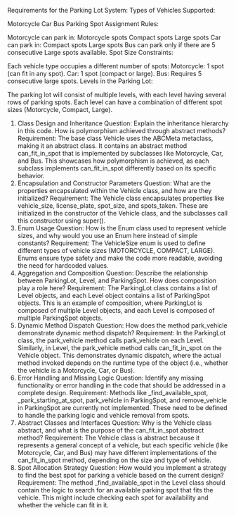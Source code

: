 Requirements for the Parking Lot System:
Types of Vehicles Supported:

Motorcycle
Car
Bus
Parking Spot Assignment Rules:

Motorcycle can park in:
Motorcycle spots
Compact spots
Large spots
Car can park in:
Compact spots
Large spots
Bus can park only if there are 5 consecutive Large spots available.
Spot Size Constraints:

Each vehicle type occupies a different number of spots:
Motorcycle: 1 spot (can fit in any spot).
Car: 1 spot (compact or large).
Bus: Requires 5 consecutive large spots.
Levels in the Parking Lot:

The parking lot will consist of multiple levels, with each level having several rows of parking spots.
Each level can have a combination of different spot sizes (Motorcycle, Compact, Large).

1. Class Design and Inheritance
Question: Explain the inheritance hierarchy in this code. How is polymorphism achieved through abstract methods?
Requirement: The base class Vehicle uses the ABCMeta metaclass, making it an abstract class. It contains an abstract method can_fit_in_spot that is implemented by subclasses like Motorcycle, Car, and Bus. This showcases how polymorphism is achieved, as each subclass implements can_fit_in_spot differently based on its specific behavior.
2. Encapsulation and Constructor Parameters
Question: What are the properties encapsulated within the Vehicle class, and how are they initialized?
Requirement: The Vehicle class encapsulates properties like vehicle_size, license_plate, spot_size, and spots_taken. These are initialized in the constructor of the Vehicle class, and the subclasses call this constructor using super().
3. Enum Usage
Question: How is the Enum class used to represent vehicle sizes, and why would you use an Enum here instead of simple constants?
Requirement: The VehicleSize enum is used to define different types of vehicle sizes (MOTORCYCLE, COMPACT, LARGE). Enums ensure type safety and make the code more readable, avoiding the need for hardcoded values.
4. Aggregation and Composition
Question: Describe the relationship between ParkingLot, Level, and ParkingSpot. How does composition play a role here?
Requirement: The ParkingLot class contains a list of Level objects, and each Level object contains a list of ParkingSpot objects. This is an example of composition, where ParkingLot is composed of multiple Level objects, and each Level is composed of multiple ParkingSpot objects.
5. Dynamic Method Dispatch
Question: How does the method park_vehicle demonstrate dynamic method dispatch?
Requirement: In the ParkingLot class, the park_vehicle method calls park_vehicle on each Level. Similarly, in Level, the park_vehicle method calls can_fit_in_spot on the Vehicle object. This demonstrates dynamic dispatch, where the actual method invoked depends on the runtime type of the object (i.e., whether the vehicle is a Motorcycle, Car, or Bus).
6. Error Handling and Missing Logic
Question: Identify any missing functionality or error handling in the code that should be addressed in a complete design.
Requirement: Methods like _find_available_spot, _park_starting_at_spot, park_vehicle in ParkingSpot, and remove_vehicle in ParkingSpot are currently not implemented. These need to be defined to handle the parking logic and vehicle removal from spots.
7. Abstract Classes and Interfaces
Question: Why is the Vehicle class abstract, and what is the purpose of the can_fit_in_spot abstract method?
Requirement: The Vehicle class is abstract because it represents a general concept of a vehicle, but each specific vehicle (like Motorcycle, Car, and Bus) may have different implementations of the can_fit_in_spot method, depending on the size and type of vehicle.
8. Spot Allocation Strategy
Question: How would you implement a strategy to find the best spot for parking a vehicle based on the current design?
Requirement: The method _find_available_spot in the Level class should contain the logic to search for an available parking spot that fits the vehicle. This might include checking each spot for availability and whether the vehicle can fit in it.